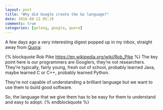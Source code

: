 ```yaml
---
layout: post
title: "Why did Google create the Go language?"
date: 2016-08-22 05:19
comments: true
categories: [golang, google, quora]
---
```


A few days ago a very interesting digest popped up in my
inbox, straight away from [Quora](https://www.quora.com/Why-did-Google-create-the-Go-language-Isnt-Python-good-enough/answer/Garry-Taylor-5?srid=pefr):


{% blockquote Rob Pike https://en.wikipedia.org/wiki/Rob_Pike %}
The key point here is our programmers are Googlers, they’re not researchers. They’re typically, fairly young, fresh out of school, probably learned Java, maybe learned C or C++, probably learned Python.

They’re not capable of understanding a brilliant language but we want to use them to build good software.

So, the language that we give them has to be easy for them to understand and easy to adopt.
{% endblockquote %}
